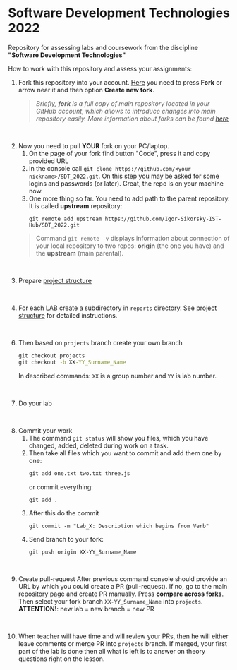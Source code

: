 # Software Development Technologies 2022
Repository for assessing labs and coursework from the discipline **"Software Development Technologies"**

How to work with this repository and assess your assignments:

1. Fork this repository into your account. [Here][this_repo] you need to press **Fork** or arrow near it and then option **Create new fork**.
    > *Briefly, **fork** is a full copy of main repository located in your GitHub account, which allows to introduce changes into main repository easily. More information about forks can be found [here][fork_info]*

<br/>

2. Now you need to pull **YOUR** fork on your PC/laptop. 
    1. On the page of your fork find button "Code", press it and copy provided URL
    2. In the console call `git clone https://github.com/<your nickname>/SDT_2022.git`. On this step you may be asked for some logins and passwords (or later). Great, the repo is on your machine now.
    3. One more thing so far. You need to add path to the parent repository. It is called **upstream** repository:
        ```
        git remote add upstream https://github.com/Igor-Sikorsky-IST-Hub/SDT_2022.git
        ```
    > Command `git remote -v` displays information about connection of your local repository to two repos: **origin** (the one you have) and the **upstream** (main parental).

<br/>

3. Prepare [project structure](project_str)

<br/>

4. For each LAB create a subdirectory in `reports` directory. See [project structure](project_str) for detailed instructions.

<br/>

6. Then based on `projects` branch create your own branch
    ```cmd
    git checkout projects
    git checkout -b XX-YY_Surname_Name
    ```
    In described commands: `XX` is a group number and `YY` is lab number.

<br/>

7. Do your lab

<br/>

8. Commit your work
    1. The command `git status` will show you files, which you have changed, added, deleted during work on a task. 
    2. Then take all files which you want to commit and add them one by one:
        ```cmd
        git add one.txt two.txt three.js
        ```
        or commit everything:
        ```cmd
        git add .
        ```
    3. After this do the commit
        ```
        git commit -m "Lab_X: Description which begins from Verb"
        ```
    4. Send branch to your fork:
        ```
        git push origin XX-YY_Surname_Name
        ```

<br/>

9. Create pull-request
    After previous command console should provide an URL by which you could create a PR (pull-request). If no, go to the main repository page and create PR manually. Press **compare across forks**. Then select your fork branch `XX-YY_Surname_Name` into `projects`.<br/>
    **ATTENTION!**: new lab = new branch = new PR

<br/>

10. When teacher will have time and will review your PRs, then he will either leave comments or merge PR into `projects` branch. If merged, your first part of the lab is done then all what is left is to answer on theory questions right on the lesson.


[this_repo]: <https://github.com/ohorielov/linux_labs>
[fork_info]: <https://docs.github.com/en/get-started/quickstart/fork-a-repo>
[project_str]: <project_structure.md>